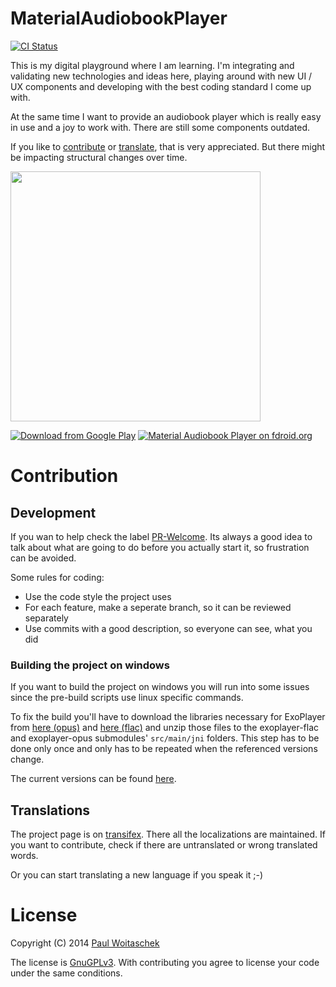 MaterialAudiobookPlayer
=======================
[![CI Status](https://circleci.com/gh/PaulWoitaschek/MaterialAudiobookPlayer.svg?&style=shield&circle-token=3e7023d997fb5667ed60f751f963aaaf8c1f02d4)](https://circleci.com/gh/PaulWoitaschek/MaterialAudiobookPlayer)

This is my digital playground where I am learning. I'm integrating and validating new technologies and ideas here, playing around with new UI / UX components and developing with the best coding standard I come up with.

At the same time I want to provide an audiobook player which is really easy in use and a joy to work with.
There are still some components outdated.

If you like to [contribute](#contrib) or [translate](#trans), that is very appreciated. But there might be impacting structural changes over time.

<a href="https://play.google.com/store/apps/details?id=de.ph1b.audiobook"><img src="https://github.com/Ph1b/MaterialAudiobookPlayer/blob/master/Images/map-port.jpg" width="400" ></a>

[![Download from Google Play](http://www.android.com/images/brand/android_app_on_play_large.png "Download from Google Play")](https://play.google.com/store/apps/details?id=de.ph1b.audiobook)
[![Material Audiobook Player on fdroid.org](https://camo.githubusercontent.com/7df0eafa4433fa4919a56f87c3d99cf81b68d01c/68747470733a2f2f662d64726f69642e6f72672f77696b692f696d616765732f632f63342f462d44726f69642d627574746f6e5f617661696c61626c652d6f6e2e706e67 "Download from fdroid.org")](https://f-droid.org/repository/browse/?fdfilter=material&fdid=de.ph1b.audiobook)

# <a name="contrib">Contribution</a>

## Development

If you wan to help check the label [PR-Welcome](https://github.com/PaulWoitaschek/MaterialAudiobookPlayer/issues?q=is%3Aopen+is%3Aissue+label%3A%22PR+welcome%22). 
Its always a good idea to talk about what are going to do before you actually start it, so frustration can be avoided.

Some rules for coding:
* Use the code style the project uses
* For each feature, make a seperate branch, so it can be reviewed separately
* Use commits with a good description, so everyone can see, what you did

### Building the project on windows
If you want to build the project on windows you will run into some issues since the pre-build scripts use linux specific commands. 

To fix the build you'll have to download the libraries necessary for ExoPlayer from 
[here (opus)](https://ftp.osuosl.org/pub/xiph/releases/opus/) and 
[here (flac)](https://ftp.osuosl.org/pub/xiph/releases/flac/)
 and unzip those files to the exoplayer-flac and exoplayer-opus submodules' `src/main/jni` folders.
 This step has to be done only once and only has to be repeated when the referenced versions change.
 
 The current versions can be found [here](https://github.com/PaulWoitaschek/MaterialAudiobookPlayer/blob/master/buildSrc/src/main/java/de/ph1b/audiobook/ndkGen/dependencyVersions.kt).

## <a name="trans">Translations</a>
The project page is on [transifex](https://www.transifex.com/projects/p/material-audiobook-player/). There all the localizations are maintained. If you want to contribute, check if there are untranslated or wrong translated words. 

Or you can start translating a new language if you speak it ;-)

# License
Copyright (C) 2014 [Paul Woitaschek](http://www.paul-woitaschek.de/)

The license is [GnuGPLv3](https://github.com/Ph1b/MaterialAudiobookPlayer/blob/master/LICENSE.md). With contributing you agree to license your code under the same conditions.
